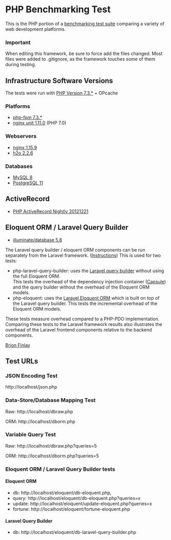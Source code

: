 # PHP Benchmarking Test

This is the PHP portion of a [benchmarking test suite](../) comparing a variety of web development platforms.

### Important
When editing this framework, be sure to force add the files changed. Most files were added to .gitignore, as the framework touches some of them during testing.

## Infrastructure Software Versions
The tests were run with [PHP Version 7.3.*](https://www.php.net/) + OPcache

### Platforms

* [php-fpm 7.3.*](https://www.php.net/manual/en/install.fpm.php)
* [nginx unit 1.11.0](https://unit.nginx.org/) (PHP 7.0)

### Webservers

* [nginx 1.15.9](https://nginx.org/)
* [h2o 2.2.6](https://h2o.examp1e.net/)

### Databases

* [MySQL 8](https://dev.mysql.com/)
* [PostgreSQL 11](https://www.postgresql.org/)

## ActiveRecord

* [PHP ActiveRecord Nightly 20121221](http://www.phpactiverecord.org/)

## Eloquent ORM / Laravel Query Builder

* [illuminate/database 5.8](https://github.com/illuminate/database)

The Laravel query builder / eloquent ORM components can be run separately from the Laravel framework.
([Instructions](https://github.com/illuminate/database)) This is used for two tests:

* php-laravel-query-builder: uses the [Laravel query builder](https://laravel.com/docs/5.8/queries) without using the full Eloquent ORM.  
This tests the overhead of the dependency injection container ([Capsule](https://github.com/illuminate/database/blob/master/Capsule/Manager.php)) 
and the query builder without the overhead of the Eloquent ORM models. 
* php-eloquent: uses the [Laravel Eloquent ORM](https://laravel.com/docs/5.8/eloquent) which is built on top of the
Laravel query builder.  This tests the incremental overhead of the Eloquent ORM models.

These tests measure overhead compared to a PHP-PDO implementation.  Comparing these tests to the Laravel framework results
also illustrates the overhead of the Laravel frontend components relative to the backend components. 

[Brion Finlay](https://github.com/bfinlay)

## Test URLs
### JSON Encoding Test

http://localhost/json.php

### Data-Store/Database Mapping Test

Raw:
http://localhost/dbraw.php

ORM:
http://localhost/dborm.php

### Variable Query Test

Raw:
http://localhost/dbraw.php?queries=5

ORM:
http://localhost/dborm.php?queries=5

### Eloquent ORM / Laravel Query Builder tests
#### Eloquent ORM
* db: http://localhost/eloquent/db-eloquent.php,
* query: http://localhost/eloquent/db-eloquent.php?queries=x
* update: http://localhost/eloquent/update-eloquent.php?queries=x
* fortune: http://localhost/eloquent/fortune-eloquent.php
#### Laravel Query Builder
* db: http://localhost/eloquent/db-laravel-query-builder.php
